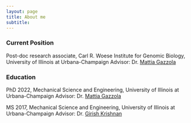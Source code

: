 ```yaml
---
layout: page
title: About me
subtitle: 
---
```

### Current Position
Post-doc research associate, Carl R. Woese Institute for Genomic Biology, 
University of Illinois at Urbana-Champaign
Advisor: Dr. [Mattia Gazzola](https://mattia-lab.com)
### Education
PhD 2022, Mechanical Science and Engineering, 
University of Illinois at Urbana-Champaign
Advisor: Dr. [Mattia Gazzola](https://mattia-lab.com)

MS 2017, Mechanical Science and Engineering, 
University of Illinois at Urbana-Champaign
Advisor: Dr. [Girish Krishnan](https://monolithicsystemslab.ise.illinois.edu)

